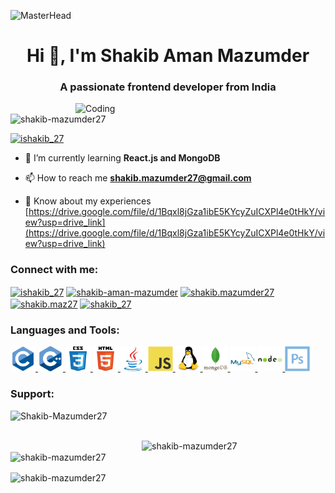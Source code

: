 ![MasterHead](https://repository-images.githubusercontent.com/588181932/e36ec678-7984-4cdd-8e4c-a3932772ff8e)
<h1 align="center">Hi 👋, I'm Shakib Aman Mazumder</h1>
<h3 align="center">A passionate frontend developer from India</h3>
<img align="right" alt="Coding" width="400" src="https://i.gifer.com/Ry6p.gif">

<p align="left"> <img src="https://komarev.com/ghpvc/?username=shakib-mazumder27&label=Profile%20views&color=0e75b6&style=flat" alt="shakib-mazumder27" /> </p>

<p align="left"> <a href="https://twitter.com/ishakib_27" target="blank"><img src="https://img.shields.io/twitter/follow/ishakib_27?logo=twitter&style=for-the-badge" alt="ishakib_27" /></a> </p>

- 🌱 I’m currently learning **React.js and MongoDB**

- 📫 How to reach me **shakib.mazumder27@gmail.com**

- 📄 Know about my experiences [https://drive.google.com/file/d/1Bqxl8jGza1ibE5KYcyZuICXPl4e0tHkY/view?usp=drive_link](https://drive.google.com/file/d/1Bqxl8jGza1ibE5KYcyZuICXPl4e0tHkY/view?usp=drive_link)

<h3 align="left">Connect with me:</h3>
<p align="left">
<a href="https://twitter.com/ishakib_27" target="blank"><img align="center" src="https://raw.githubusercontent.com/rahuldkjain/github-profile-readme-generator/master/src/images/icons/Social/twitter.svg" alt="ishakib_27" height="30" width="40" /></a>
<a href="https://linkedin.com/in/shakib-aman-mazumder" target="blank"><img align="center" src="https://raw.githubusercontent.com/rahuldkjain/github-profile-readme-generator/master/src/images/icons/Social/linked-in-alt.svg" alt="shakib-aman-mazumder" height="30" width="40" /></a>
<a href="https://fb.com/shakib.mazumder27" target="blank"><img align="center" src="https://raw.githubusercontent.com/rahuldkjain/github-profile-readme-generator/master/src/images/icons/Social/facebook.svg" alt="shakib.mazumder27" height="30" width="40" /></a>
<a href="https://instagram.com/shakib.maz27" target="blank"><img align="center" src="https://raw.githubusercontent.com/rahuldkjain/github-profile-readme-generator/master/src/images/icons/Social/instagram.svg" alt="shakib.maz27" height="30" width="40" /></a>
<a href="https://www.leetcode.com/shakib_27" target="blank"><img align="center" src="https://raw.githubusercontent.com/rahuldkjain/github-profile-readme-generator/master/src/images/icons/Social/leet-code.svg" alt="shakib_27" height="30" width="40" /></a>
</p>

<h3 align="left">Languages and Tools:</h3>
<p align="left"> <a href="https://www.cprogramming.com/" target="_blank" rel="noreferrer"> <img src="https://raw.githubusercontent.com/devicons/devicon/master/icons/c/c-original.svg" alt="c" width="40" height="40"/> </a> <a href="https://www.w3schools.com/cpp/" target="_blank" rel="noreferrer"> <img src="https://raw.githubusercontent.com/devicons/devicon/master/icons/cplusplus/cplusplus-original.svg" alt="cplusplus" width="40" height="40"/> </a> <a href="https://www.w3schools.com/css/" target="_blank" rel="noreferrer"> <img src="https://raw.githubusercontent.com/devicons/devicon/master/icons/css3/css3-original-wordmark.svg" alt="css3" width="40" height="40"/> </a> <a href="https://www.w3.org/html/" target="_blank" rel="noreferrer"> <img src="https://raw.githubusercontent.com/devicons/devicon/master/icons/html5/html5-original-wordmark.svg" alt="html5" width="40" height="40"/> </a> <a href="https://www.java.com" target="_blank" rel="noreferrer"> <img src="https://raw.githubusercontent.com/devicons/devicon/master/icons/java/java-original.svg" alt="java" width="40" height="40"/> </a> <a href="https://developer.mozilla.org/en-US/docs/Web/JavaScript" target="_blank" rel="noreferrer"> <img src="https://raw.githubusercontent.com/devicons/devicon/master/icons/javascript/javascript-original.svg" alt="javascript" width="40" height="40"/> </a> <a href="https://www.linux.org/" target="_blank" rel="noreferrer"> <img src="https://raw.githubusercontent.com/devicons/devicon/master/icons/linux/linux-original.svg" alt="linux" width="40" height="40"/> </a> <a href="https://www.mongodb.com/" target="_blank" rel="noreferrer"> <img src="https://raw.githubusercontent.com/devicons/devicon/master/icons/mongodb/mongodb-original-wordmark.svg" alt="mongodb" width="40" height="40"/> </a> <a href="https://www.mysql.com/" target="_blank" rel="noreferrer"> <img src="https://raw.githubusercontent.com/devicons/devicon/master/icons/mysql/mysql-original-wordmark.svg" alt="mysql" width="40" height="40"/> </a> <a href="https://nodejs.org" target="_blank" rel="noreferrer"> <img src="https://raw.githubusercontent.com/devicons/devicon/master/icons/nodejs/nodejs-original-wordmark.svg" alt="nodejs" width="40" height="40"/> </a> <a href="https://www.photoshop.com/en" target="_blank" rel="noreferrer"> <img src="https://raw.githubusercontent.com/devicons/devicon/master/icons/photoshop/photoshop-line.svg" alt="photoshop" width="40" height="40"/> </a> </p>

<h3 align="left">Support:</h3>
<p><a href="https://www.buymeacoffee.com/Shakib-Mazumder27"> <img align="left" src="https://cdn.buymeacoffee.com/buttons/v2/default-yellow.png" height="50" width="210" alt="Shakib-Mazumder27" /></a></p><br><br>

<p><img align="left" src="https://github-readme-stats.vercel.app/api/top-langs?username=shakib-mazumder27&show_icons=true&locale=en&layout=compact" alt="shakib-mazumder27" /></p>

<p>&nbsp;<img align="center" src="https://github-readme-stats.vercel.app/api?username=shakib-mazumder27&show_icons=true&locale=en" alt="shakib-mazumder27" /></p>

<p><img align="center" src="https://github-readme-streak-stats.herokuapp.com/?user=shakib-mazumder27&" alt="shakib-mazumder27" /></p>
